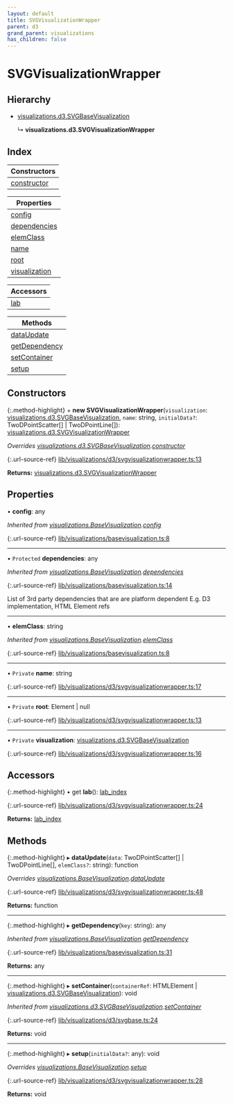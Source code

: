 ```yaml
---
layout: default
title: SVGVisualizationWrapper
parent: d3
grand_parent: visualizations
has_children: false
---
```


# SVGVisualizationWrapper

## Hierarchy

* [visualizations.d3.SVGBaseVisualization](../visualizations_d3_svgbasevisualization)

  ↳ **visualizations.d3.SVGVisualizationWrapper**

## Index

| Constructors |
|-----------|
| [constructor](#constructor) |

| Properties |
|-----------|
| [config](#config) |
| [dependencies](#dependencies) |
| [elemClass](#elemclass) |
| [name](#name) |
| [root](#root) |
| [visualization](#visualization) |

| Accessors |
|-----------|
| [lab](#lab) |

| Methods |
|-----------|
| [dataUpdate](#dataupdate) |
| [getDependency](#getdependency) |
| [setContainer](#setcontainer) |
| [setup](#setup) |

## Constructors

{:.method-highlight}
\+ **new SVGVisualizationWrapper**(`visualization`: [visualizations.d3.SVGBaseVisualization](../visualizations_d3_svgbasevisualization), `name`: string, `initialData?`: TwoDPointScatter[] \| TwoDPointLine[]): [visualizations.d3.SVGVisualizationWrapper](../visualizations_d3_svgvisualizationwrapper)

*Overrides [visualizations.d3.SVGBaseVisualization](../visualizations_d3_svgbasevisualization).[constructor](../visualizations_d3_svgbasevisualization#constructor)*

{:.url-source-ref}
[lib/visualizations/d3/svgvisualizationwrapper.ts:13](https://github.com/ascentcore/dataspot/blob/0893946/lib/visualizations/d3/svgvisualizationwrapper.ts#L13)

**Returns:** [visualizations.d3.SVGVisualizationWrapper](../visualizations_d3_svgvisualizationwrapper)

## Properties

•  **config**: any

*Inherited from [visualizations.BaseVisualization](../visualizations_basevisualization).[config](../visualizations_basevisualization#config)*

{:.url-source-ref}
[lib/visualizations/basevisualization.ts:8](https://github.com/ascentcore/dataspot/blob/0893946/lib/visualizations/basevisualization.ts#L8)

___

• `Protected` **dependencies**: any

*Inherited from [visualizations.BaseVisualization](../visualizations_basevisualization).[dependencies](../visualizations_basevisualization#dependencies)*

{:.url-source-ref}
[lib/visualizations/basevisualization.ts:14](https://github.com/ascentcore/dataspot/blob/0893946/lib/visualizations/basevisualization.ts#L14)

List of 3rd party dependencies that are are platform dependent
E.g. D3 implementation, HTML Element refs

___

•  **elemClass**: string

*Inherited from [visualizations.BaseVisualization](../visualizations_basevisualization).[elemClass](../visualizations_basevisualization#elemclass)*

{:.url-source-ref}
[lib/visualizations/basevisualization.ts:8](https://github.com/ascentcore/dataspot/blob/0893946/lib/visualizations/basevisualization.ts#L8)

___

• `Private` **name**: string

{:.url-source-ref}
[lib/visualizations/d3/svgvisualizationwrapper.ts:17](https://github.com/ascentcore/dataspot/blob/0893946/lib/visualizations/d3/svgvisualizationwrapper.ts#L17)

___

• `Private` **root**: Element \| null

{:.url-source-ref}
[lib/visualizations/d3/svgvisualizationwrapper.ts:13](https://github.com/ascentcore/dataspot/blob/0893946/lib/visualizations/d3/svgvisualizationwrapper.ts#L13)

___

• `Private` **visualization**: [visualizations.d3.SVGBaseVisualization](../visualizations_d3_svgbasevisualization)

{:.url-source-ref}
[lib/visualizations/d3/svgvisualizationwrapper.ts:16](https://github.com/ascentcore/dataspot/blob/0893946/lib/visualizations/d3/svgvisualizationwrapper.ts#L16)

## Accessors

{:.method-highlight}
• get **lab**(): [lab\_index](../lab_index)

{:.url-source-ref}
[lib/visualizations/d3/svgvisualizationwrapper.ts:24](https://github.com/ascentcore/dataspot/blob/0893946/lib/visualizations/d3/svgvisualizationwrapper.ts#L24)

**Returns:** [lab\_index](../lab_index)

## Methods

{:.method-highlight}
▸ **dataUpdate**(`data`: TwoDPointScatter[] \| TwoDPointLine[], `elemClass?`: string): function

*Overrides [visualizations.BaseVisualization](../visualizations_basevisualization).[dataUpdate](../visualizations_basevisualization#dataupdate)*

{:.url-source-ref}
[lib/visualizations/d3/svgvisualizationwrapper.ts:48](https://github.com/ascentcore/dataspot/blob/0893946/lib/visualizations/d3/svgvisualizationwrapper.ts#L48)

**Returns:** function

___

{:.method-highlight}
▸ **getDependency**(`key`: string): any

*Inherited from [visualizations.BaseVisualization](../visualizations_basevisualization).[getDependency](../visualizations_basevisualization#getdependency)*

{:.url-source-ref}
[lib/visualizations/basevisualization.ts:31](https://github.com/ascentcore/dataspot/blob/0893946/lib/visualizations/basevisualization.ts#L31)

**Returns:** any

___

{:.method-highlight}
▸ **setContainer**(`containerRef`: HTMLElement \| [visualizations.d3.SVGBaseVisualization](../visualizations_d3_svgbasevisualization)): void

*Inherited from [visualizations.d3.SVGBaseVisualization](../visualizations_d3_svgbasevisualization).[setContainer](../visualizations_d3_svgbasevisualization#setcontainer)*

{:.url-source-ref}
[lib/visualizations/d3/svgbase.ts:24](https://github.com/ascentcore/dataspot/blob/0893946/lib/visualizations/d3/svgbase.ts#L24)

**Returns:** void

___

{:.method-highlight}
▸ **setup**(`initialData?`: any): void

*Overrides [visualizations.BaseVisualization](../visualizations_basevisualization).[setup](../visualizations_basevisualization#setup)*

{:.url-source-ref}
[lib/visualizations/d3/svgvisualizationwrapper.ts:28](https://github.com/ascentcore/dataspot/blob/0893946/lib/visualizations/d3/svgvisualizationwrapper.ts#L28)

**Returns:** void
